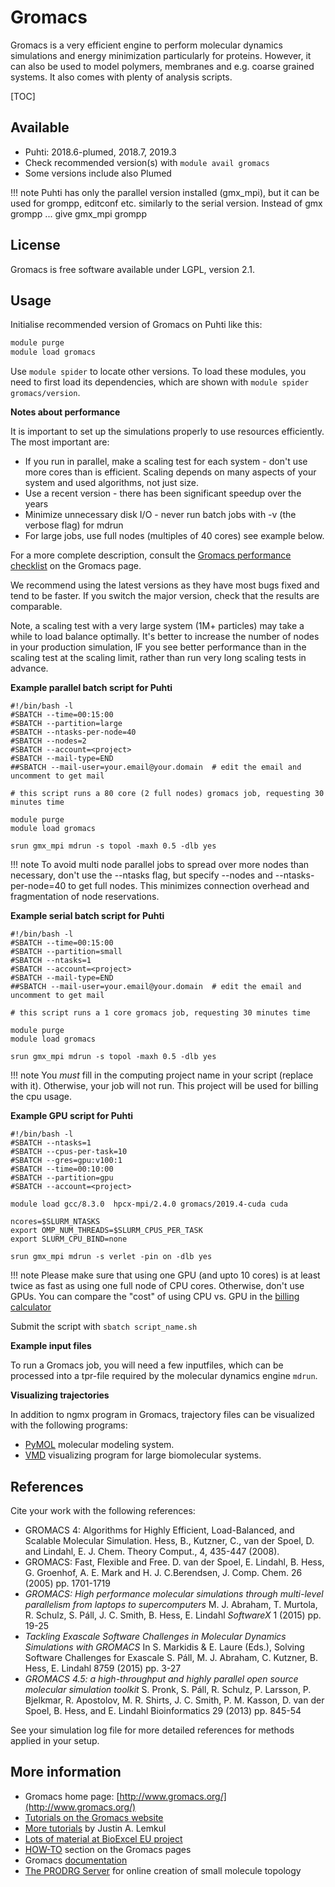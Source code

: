 # Gromacs

Gromacs is a very efficient engine to perform molecular dynamics
simulations and energy minimization particularly for proteins. However,
it can also be used to model polymers, membranes and e.g. coarse grained
systems. It also comes with plenty of analysis scripts.

[TOC]

## Available

-   Puhti: 2018.6-plumed, 2018.7, 2019.3
-   Check recommended version(s) with `module avail gromacs`
-   Some versions include also Plumed

!!! note
    Puhti has only the parallel version installed (gmx_mpi), but it can
    be used for grompp, editconf etc. similarly to the serial version.
    Instead of gmx grompp ... give gmx_mpi grompp

## License
Gromacs is free software available under LGPL, version 2.1.

## Usage

Initialise recommended version of Gromacs on Puhti like this:

```bash
module purge
module load gromacs
```
Use `module spider` to locate other versions. To load these modules, you
need to first load its dependencies, which are shown with
`module spider gromacs/version`.

**Notes about performance**

It is important to set up the simulations properly to use resources efficiently.
The most important are:

-   If you run in parallel, make a scaling test for each system - don't use more cores than is efficient. 
    Scaling depends on many aspects of your system and used algorithms, not just size.
-   Use a recent version - there has been significant speedup over the years
-   Minimize unnecessary disk I/O - never run batch jobs with -v (the verbose flag) for mdrun
-   For large jobs, use full nodes (multiples of 40 cores) see example below.

For a more complete description, consult the 
[Gromacs performance checklist] on the Gromacs page.

We recommend using the latest versions as they have most bugs fixed and
tend to be faster. If you switch the major version, check that the
results are comparable.

Note, a scaling test with a very large system (1M+ particles) may take a while to load balance optimally. It's better to increase the number of nodes in your production simulation, IF you see better performance than in the scaling test at the scaling limit, rather than run very long scaling tests in advance.

**Example parallel batch script for Puhti**

```
#!/bin/bash -l
#SBATCH --time=00:15:00
#SBATCH --partition=large
#SBATCH --ntasks-per-node=40
#SBATCH --nodes=2
#SBATCH --account=<project>
#SBATCH --mail-type=END
##SBATCH --mail-user=your.email@your.domain  # edit the email and uncomment to get mail

# this script runs a 80 core (2 full nodes) gromacs job, requesting 30 minutes time

module purge
module load gromacs

srun gmx_mpi mdrun -s topol -maxh 0.5 -dlb yes
```

!!! note
    To avoid multi node parallel jobs to spread over more nodes
    than necessary, don't use the --ntasks flag, but specify --nodes and
    --ntasks-per-node=40 to get full nodes. This minimizes connection
    overhead and fragmentation of node reservations.

**Example serial batch script for Puhti**
```
#!/bin/bash -l
#SBATCH --time=00:15:00
#SBATCH --partition=small
#SBATCH --ntasks=1
#SBATCH --account=<project>
#SBATCH --mail-type=END
##SBATCH --mail-user=your.email@your.domain  # edit the email and uncomment to get mail

# this script runs a 1 core gromacs job, requesting 30 minutes time

module purge
module load gromacs

srun gmx_mpi mdrun -s topol -maxh 0.5 -dlb yes
```
!!! note
    You *must* fill in the computing project name in your script (replace
    <project> with it). Otherwise, your job will not run. This project will be
    used for billing the cpu usage.
    
**Example GPU script for Puhti**

```
#!/bin/bash -l                                                                                                                                                                                             
#SBATCH --ntasks=1                                                                                                                                                                                         
#SBATCH --cpus-per-task=10                                                                                                                                                                                 
#SBATCH --gres=gpu:v100:1                                                                                                                                                                                  
#SBATCH --time=00:10:00                                                                                                                                                                                    
#SBATCH --partition=gpu                                                                                                                                                                                
#SBATCH --account=<project>                                                                                                                                                                          

module load gcc/8.3.0  hpcx-mpi/2.4.0 gromacs/2019.4-cuda cuda

ncores=$SLURM_NTASKS
export OMP_NUM_THREADS=$SLURM_CPUS_PER_TASK
export SLURM_CPU_BIND=none

srun gmx_mpi mdrun -s verlet -pin on -dlb yes
```
!!! note
    Please make sure that using one GPU (and upto 10 cores) is at least twice as fast
    as using one full node of CPU cores. Otherwise, don't use GPUs.
    You can compare the "cost" of using
    CPU vs. GPU in the [billing calculator](https://research.csc.fi/billing-and-monitoring)


Submit the script with `sbatch script_name.sh`

**Example input files**

To run a Gromacs job, you will need a few inputfiles, which
can be processed into a tpr-file required by the molecular
dynamics engine `mdrun`.

**Visualizing trajectories**

In addition to ngmx program in Gromacs, trajectory files can be
visualized with the following programs:

-   [PyMOL] molecular modeling system.
-   [VMD] visualizing program for large biomolecular systems.

## References

Cite your work with the following references:

-   GROMACS 4: Algorithms for Highly Efficient, Load-Balanced, and
    Scalable Molecular Simulation. Hess, B., Kutzner, C., van der
    Spoel, D. and Lindahl, E. J. Chem. Theory Comput., 4, 435-447
    (2008).
-   GROMACS: Fast, Flexible and Free. D. van der Spoel, E. Lindahl, B.
    Hess, G. Groenhof, A. E. Mark and H. J. C.Berendsen, J. Comp. Chem.
    26 (2005) pp. 1701-1719
-   *GROMACS: High performance molecular simulations through multi-level
    parallelism from laptops to supercomputers* 
    M. J. Abraham, T. Murtola, R. Schulz, S. Páll, J. C. Smith, B. Hess, E.
    Lindahl *SoftwareX* 1 (2015) pp. 19-25
-   *Tackling Exascale Software Challenges in Molecular Dynamics Simulations with
    GROMACS* In S. Markidis & E. Laure (Eds.), Solving Software Challenges for Exascale
    S. Páll, M. J. Abraham, C. Kutzner, B. Hess, E. Lindahl 8759 (2015) pp. 3-27
-   *GROMACS 4.5: a high-throughput and highly parallel open source molecular
    simulation toolkit* S. Pronk, S. Páll, R. Schulz, P. Larsson, P. Bjelkmar, R. Apostolov, M. R.
    Shirts, J. C. Smith, P. M. Kasson, D. van der Spoel, B. Hess, and E. Lindahl
    Bioinformatics 29 (2013) pp. 845-54

See your simulation log file for more detailed references
for methods applied in your setup.

## More information

-   Gromacs home page: [http://www.gromacs.org/](http://www.gromacs.org/)
-   [Tutorials on the Gromacs website]  
-   [More tutorials] by Justin A. Lemkul
-   [Lots of material at BioExcel EU project]
-   [HOW-TO] section on the Gromacs pages
-   Gromacs [documentation]
-   [The PRODRG Server] for online creation of small molecule topology

  [documentation]: http://manual.gromacs.org/documentation
  [Finnish Grid Infrastructure]: https://confluence.csc.fi/display/fgi/FGI+User+Pages
  [PyMOL]: http://www.pymol.org/
  [VMD]: http://www.ks.uiuc.edu/Research/vmd/
  [Gromacs performance checklist]: http://www.gromacs.org/Documentation/Performance_checklist
  [Tutorials on the Gromacs website]: http://www.gromacs.org/Documentation/Tutorials
  [The PRODRG Server]: https://www.sites.google.com/site/vanaaltenlab/prodrg
  [HOW-TO]: http://www.gromacs.org/Documentation/How-tos
  [Lots of material at BioExcel EU project]: http://bioexcel.eu/software/gromacs/
  [More tutorials]: http://www.mdtutorials.com/gmx/

